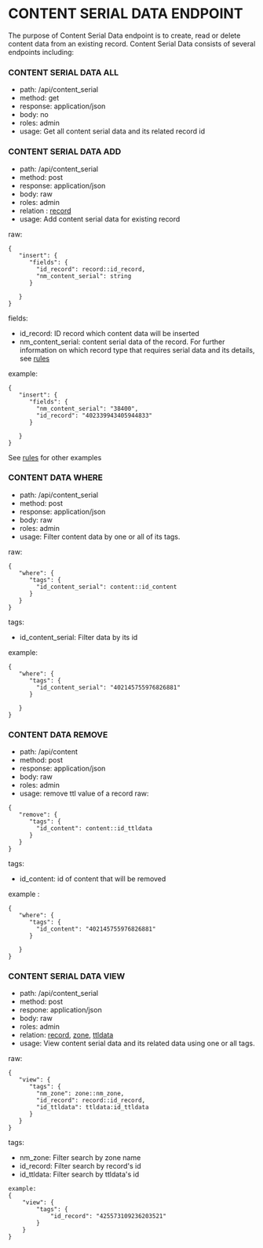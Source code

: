 # CONTENT SERIAL DATA ENDPOINT
The purpose of Content Serial Data endpoint is to create, read or delete content data from an existing record.
Content Serial Data consists of several endpoints including:

### CONTENT SERIAL DATA ALL
- path: /api/content_serial
- method: get
- response: application/json
- body: no
- roles: admin
- usage: Get all content serial data and its related record id

### CONTENT SERIAL DATA ADD
- path: /api/content_serial
- method: post
- response: application/json
- body: raw
- roles: admin
- relation : [record](record.md)
- usage: Add content serial data for existing record

raw:
```
{
   "insert": {
      "fields": {
      	"id_record": record::id_record,
        "nm_content_serial": string
      }
      	
   }
}
```
fields:
- id_record: ID record which content data will be inserted
- nm_content_serial: content serial data of the record. For further information on which record type that requires serial data and its details, see [rules](RULES.md)

example:
```
{
   "insert": {
      "fields": {
      	"nm_content_serial": "38400",
        "id_record": "402339943405944833"
      }
      	
   }
}
```
See [rules](RULES_add_record.md#connecting-acnameaaatxt-record-to-ttl-data)  for other examples

### CONTENT DATA WHERE

- path: /api/content_serial
- method: post
- response: application/json
- body: raw
- roles: admin
- usage: Filter content data by one or all of its tags.

raw:
```
{
   "where": {
      "tags": {
        "id_content_serial": content::id_content
      }
   }
}
```

tags:
- id_content_serial: Filter data by its id

example:
```
{
   "where": {
      "tags": {
      	"id_content_serial": "402145755976826881"
      }
      	
   }
}
```
### CONTENT DATA REMOVE
- path: /api/content
- method: post
- response: application/json
- body: raw
- roles: admin
- usage: remove ttl value of a record
raw:
```
{
   "remove": {
      "tags": {
      	"id_content": content::id_ttldata
      }
   }
}
```
tags:
- id_content: id of content that will be removed

example : 
```
{
   "where": {
      "tags": {
      	"id_content": "402145755976826881"
      }
      	
   }
}
```

### CONTENT SERIAL DATA VIEW
- path: /api/content_serial
- method: post
- respone: application/json
- body: raw
- roles: admin
- relation: [record](record.md), [zone](zone.md), [ttldata](ttldata.md)
- usage: View content serial data and its related data using one or all tags.

raw:
```
{
   "view": {
      "tags": {
      	"nm_zone": zone::nm_zone,
        "id_record": record::id_record,
        "id_ttldata": ttldata:id_ttldata
      }     	
   }
}
```
tags:
- nm_zone: Filter search by zone name
- id_record: Filter search by record's id
- id_ttldata: Filter search by ttldata's id

```
example:
{
    "view": {
        "tags": {
            "id_record": "425573109236203521"
        }
    }
}
```